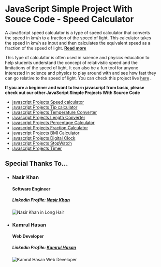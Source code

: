 <h1>JavaScript Simple Project With Souce Code - Speed Calculator</h1>
<p>A JavaScript speed calculator is a type of speed calculator that converts the speed in km/h to a fraction of the speed of light. 
This calculator takes the speed in km/h as input and then calculates the equivalent speed as a fraction of the speed of light.
<a target="_blank" href="https://www.insidethediv.com/javascript-simple-projects-with-source-code-speed-calculator"><b>Read more</b></a>
</p>

<p>
This type of calculator is often used in science and physics education to help students understand the concept of relativistic speed and the limitations of the speed of light. 
It can also be a fun tool for anyone interested in science and physics to play around with and see how fast they can go relative to the speed of light.
You can check this project live <a target="_blank" href="https://toolbot.net/speed-calculator">here</a> .</p>

<p><b>If you are a beginner and want to learn javascript from basic, please check out our other JavaScript Simple Projects With Source Code</b></p>
<ul>
    <li><a target="_blank" href="https://www.insidethediv.com/javascript-simple-projects-with-source-code-speed-calculator">javascript Projects Speed calculator</a></li>
    <li><a target="_blank" href="https://insidethediv.com/javascript-simple-projects-with-source-code-tip-calculator">javascript Projects Tip calculator</a></li>
    <li><a target="_blank" href="https://insidethediv.com/javascript-simple-projects-with-source-code-temperature-converter">javascript Projects Temperature Converter</a></li>
    <li><a target="_blank" href="https://insidethediv.com/javascript-simple-projects-with-source-code-length-converter">javascript Projects Length Converter</a></li>
    <li><a target="_blank" href="https://insidethediv.com/javascript-simple-projects-with-source-code-percentage-calculator">javascript Projects Percentage Calculator</a></li>
    <li><a target="_blank" href="https://www.insidethediv.com/javascript-simple-projects-with-source-code-fraction-calculator">javascript Projects Fraction Calculator</a></li>
    <li><a target="_blank" href="https://insidethediv.com/javascript-simple-projects-with-source-code-bmi-calculator">javascript Projects BMI Calculator</a></li>
    <li><a target="_blank" href="https://insidethediv.com/javascript-simple-projects-online-digital-clock-with-seconds">javascript Projects Digital Clock</a></li>
    <li><a target="_blank" href="https://insidethediv.com/javascript-simple-projects-beginners-online-stopwatch-full-screen">javascript Projects StopWatch</a></li>
    <li><a target="_blank" href="https://insidethediv.com/javascript-simple-projects-with-source-code-online-timer-app">javascript Projects Timer</a></li>
</ul>

<h2>Special Thanks To...</h2>
<ul>
    <li>
        <h3>Nasir Khan</h3>
        <h4>Software Engineer</h4>
        <h5>Linkedin Profile: <a href="https://www.linkedin.com/in/nasir-khan-922617212/">Nasir Khan</a></h5>
        <img src="https://www.insidethediv.com/public/assets/admin/img/post/nasir-khan-in-logn-hair.jpeg" alt="Nasir Khan in Long Hair">
    </li>
    <li>
        <h3>Kamrul Hasan</h3>
        <h4>Web Developer</h4>
        <h5>Linkedin Profile: <a href="https://www.linkedin.com/in/kamrul-hasan100/">Kamrul Hasan</a></h5>
        <img src="https://www.insidethediv.com/public/assets/admin/img/post/Author-Kamrul-Hasan.jpg" alt="Kamrul Hasan Web Developer">
    </li>
</ul>
